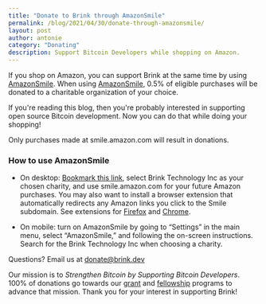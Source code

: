 ```yaml
---
title: "Donate to Brink through AmazonSmile"
permalink: /blog/2021/04/30/donate-through-amazonsmile/
layout: post
author: antonie
category: "Donating"
description: Support Bitcoin Developers while shopping on Amazon.
---
```


If you shop on Amazon, you can support Brink at the same time by using
[AmazonSmile][]. When using [AmazonSmile][], 0.5% of eligible purchases will be donated
to a charitable organization of your choice.

If you're reading this blog, then you're probably interested in supporting open
source Bitcoin development. Now you can do that while doing your shopping!

Only purchases made at smile.amazon.com will result in donations.

### How to use AmazonSmile

* On desktop: [Bookmark this link][AmazonSmile], select Brink Technology Inc as
  your chosen charity, and use smile.amazon.com for your future Amazon
  purchases.  You may also want to install a browser extension that
  automatically redirects any Amazon links you click to the Smile
  subdomain.  See extensions for [Firefox][ff smile] and [Chrome][chrome
  smile].

* On mobile: turn on AmazonSmile by going to “Settings” in the main menu,
  select “AmazonSmile,” and following the on-screen instructions. Search for
  the Brink Technology Inc when choosing a charity.

Questions? Email us at [donate@brink.dev][donate email]

Our mission is to _Strengthen Bitcoin by Supporting Bitcoin Developers_.
100% of donations go towards our [grant][] and [fellowship][] programs to
advance that mission. Thank you for your interest in supporting Brink!

[AmazonSmile]: https://smile.amazon.com/gp/chpf/homepage/ref=smi_chpf_redirect?ie=UTF8&ein=85-2919136&ref_=smi_ext_ch_85-2919136_cl
[donate email]: mailto:donate@brink.dev
[grant]: /programs#grants
[fellowship]: /programs#fellowship
[ff smile]: https://addons.mozilla.org/en-US/firefox/search/?q=amazon%20smile
[chrome smile]: https://chrome.google.com/webstore/search/amazon%20smile
